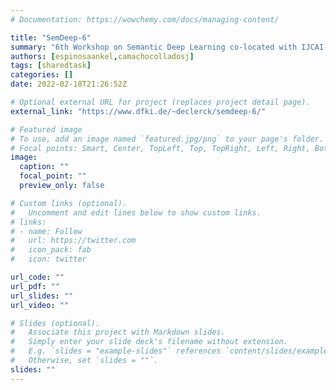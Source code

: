 ```yaml
---
# Documentation: https://wowchemy.com/docs/managing-content/

title: "SemDeep-6"
summary: "6th Workshop on Semantic Deep Learning co-located with IJCAI-PRICAI 2020"
authors: [espinosaankel,camachocolladosj]
tags: [sharedtask]
categories: []
date: 2022-02-18T21:26:52Z

# Optional external URL for project (replaces project detail page).
external_link: "https://www.dfki.de/~declerck/semdeep-6/"

# Featured image
# To use, add an image named `featured.jpg/png` to your page's folder.
# Focal points: Smart, Center, TopLeft, Top, TopRight, Left, Right, BottomLeft, Bottom, BottomRight.
image:
  caption: ""
  focal_point: ""
  preview_only: false

# Custom links (optional).
#   Uncomment and edit lines below to show custom links.
# links:
# - name: Follow
#   url: https://twitter.com
#   icon_pack: fab
#   icon: twitter

url_code: ""
url_pdf: ""
url_slides: ""
url_video: ""

# Slides (optional).
#   Associate this project with Markdown slides.
#   Simply enter your slide deck's filename without extension.
#   E.g. `slides = "example-slides"` references `content/slides/example-slides.md`.
#   Otherwise, set `slides = ""`.
slides: ""
---
```

